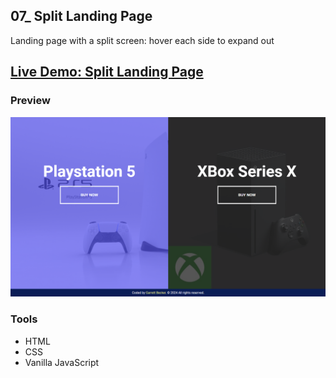 ## 07_ Split Landing Page

Landing page with a split screen: hover each side to expand out

## [Live Demo: Split Landing Page](https://07-split-landing-page-gdbecker.replit.app/)

### Preview

!["HomePage"](./HomePage.png)

### Tools
- HTML
- CSS
- Vanilla JavaScript